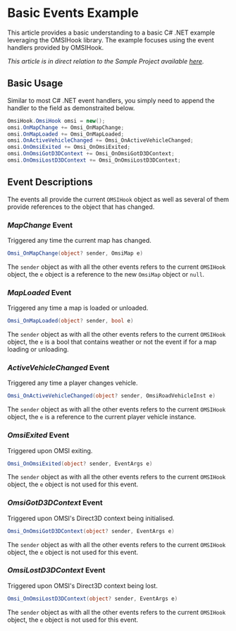 # Basic Events Example

This article provides a basic understanding to a basic C# .NET example leveraging the OMSIHook library. The example focuses using the event handlers provided by OMSIHook.

_This article is in direct relation to the Sample Project available [here](https://github.com/space928/Omsi-Extensions/tree/main/_OmsiHookExamples/EventSample)._

## Basic Usage
Similar to most C# .NET event handlers, you simply need to append the handler to the field as demonstraited below.

```cs
OmsiHook.OmsiHook omsi = new();
omsi.OnMapChange += Omsi_OnMapChange;
omsi.OnMapLoaded += Omsi_OnMapLoaded;
omsi.OnActiveVehicleChanged += Omsi_OnActiveVehicleChanged;
omsi.OnOmsiExited += Omsi_OnOmsiExited;
omsi.OnOmsiGotD3DContext += Omsi_OnOmsiGotD3DContext;
omsi.OnOmsiLostD3DContext += Omsi_OnOmsiLostD3DContext;
```

## Event Descriptions
The events all provide the current `OMSIHook` object as well as several of them provide references to the object that has changed.

### _MapChange_ Event
Triggered any time the current map has changed.
```cs
Omsi_OnMapChange(object? sender, OmsiMap e)
```
The `sender` object as with all the other events refers to the current `OMSIHook` object, the `e` object is a reference to the new `OmsiMap` object or `null`.

### _MapLoaded_ Event
Triggered any time a map is loaded or unloaded.
```cs
Omsi_OnMapLoaded(object? sender, bool e)
```
The `sender` object as with all the other events refers to the current `OMSIHook` object, the `e` is a bool that contains weather or not the event if for a map loading or unloading.

### _ActiveVehicleChanged_ Event
Triggered any time a player changes vehicle.
```cs
Omsi_OnActiveVehicleChanged(object? sender, OmsiRoadVehicleInst e)
```
The `sender` object as with all the other events refers to the current `OMSIHook` object, the `e` is a reference to the current player vehicle instance.

### _OmsiExited_ Event
Triggered upon OMSI exiting.
```cs
Omsi_OnOmsiExited(object? sender, EventArgs e)
```
The `sender` object as with all the other events refers to the current `OMSIHook` object, the `e` object is not used for this event.

### _OmsiGotD3DContext_ Event
Triggered upon OMSI's Direct3D context being initialised.
```cs
Omsi_OnOmsiGotD3DContext(object? sender, EventArgs e)
```
The `sender` object as with all the other events refers to the current `OMSIHook` object, the `e` object is not used for this event.

### _OmsiLostD3DContext_ Event
Triggered upon OMSI's Direct3D context being lost.
```cs
Omsi_OnOmsiLostD3DContext(object? sender, EventArgs e)
```
The `sender` object as with all the other events refers to the current `OMSIHook` object, the `e` object is not used for this event.
